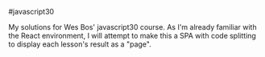 #javascript30

My solutions for Wes Bos' javascript30 course. As I'm already familiar with the React environment, I will attempt to make this a SPA with code splitting to display each lesson's result as a "page".
